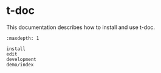 <!-- Copyright 2024 Remy Blank <remy@c-space.org> -->
<!-- SPDX-License-Identifier: MIT -->

# t-doc

This documentation describes how to install and use t-doc.

```{toctree}
:maxdepth: 1

install
edit
development
demo/index
```
